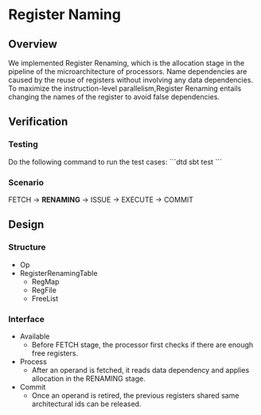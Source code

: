 <h1>Register Naming</h1>
<h2>Overview</h2>
   We implemented Register Renaming, which is the allocation stage in the pipeline of the microarchitecture of processors.
   Name dependencies are caused by the reuse of registers without involving any data dependencies. 
   To maximize the instruction-level parallelism,Register Renaming entails changing the names of the register to avoid false dependencies.

<h2>Verification</h2>
<h3>Testing</h3>
Do the following command to run the test cases: 
```dtd
sbt test
```
<h3>Scenario</h3>
FETCH -> <b>RENAMING</b> -> ISSUE -> EXECUTE -> COMMIT

<h2>Design</h2>
   <h3>Structure</h3>
      <ul>
        <li>Op</li>
        <li>RegisterRenamingTable
            <ul>
                <li>RegMap</li>
                <li>RegFile</li>
                <li>FreeList</li>
            </ul>
        </li>
      </ul>

   <h3>Interface</h3>
      <ul>
        <li>Available
            <ul>
                <li>Before FETCH stage, the processor first checks if there are enough free registers.</li>
            </ul>
        </li>
        <li>Process
            <ul>
                <li>After an operand is fetched, it reads data dependency and applies allocation in the RENAMING stage.</li>
            </ul>
        </li>
        <li>Commit
            <ul>
                <li>Once an operand is retired, the previous registers shared same architectural ids can be released.</li>
            </ul>
        </li>
      </ul>